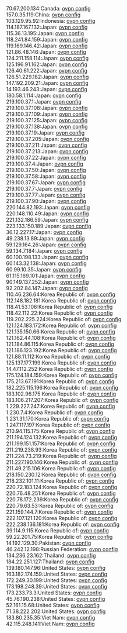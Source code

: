70.67.200.134:Canada: [ovpn config](vpn/70_67_200_134.ovpn)  
157.0.35.119:China: [ovpn config](vpn/157_0_35_119.ovpn)  
103.129.95.92:Indonesia: [ovpn config](vpn/103_129_95_92.ovpn)  
114.187.167.132:Japan: [ovpn config](vpn/114_187_167_132.ovpn)  
115.36.13.195:Japan: [ovpn config](vpn/115_36_13_195.ovpn)  
118.241.84.159:Japan: [ovpn config](vpn/118_241_84_159.ovpn)  
119.169.146.42:Japan: [ovpn config](vpn/119_169_146_42.ovpn)  
121.86.48.146:Japan: [ovpn config](vpn/121_86_48_146.ovpn)  
124.211.158.114:Japan: [ovpn config](vpn/124_211_158_114.ovpn)  
125.196.91.162:Japan: [ovpn config](vpn/125_196_91_162.ovpn)  
126.40.61.222:Japan: [ovpn config](vpn/126_40_61_222.ovpn)  
126.51.229.182:Japan: [ovpn config](vpn/126_51_229_182.ovpn)  
147.192.209.21:Japan: [ovpn config](vpn/147_192_209_21.ovpn)  
14.193.46.243:Japan: [ovpn config](vpn/14_193_46_243.ovpn)  
180.58.1.114:Japan: [ovpn config](vpn/180_58_1_114.ovpn)  
219.100.37.1:Japan: [ovpn config](vpn/219_100_37_1.ovpn)  
219.100.37.108:Japan: [ovpn config](vpn/219_100_37_108.ovpn)  
219.100.37.109:Japan: [ovpn config](vpn/219_100_37_109.ovpn)  
219.100.37.125:Japan: [ovpn config](vpn/219_100_37_125.ovpn)  
219.100.37.138:Japan: [ovpn config](vpn/219_100_37_138.ovpn)  
219.100.37.19:Japan: [ovpn config](vpn/219_100_37_19.ovpn)  
219.100.37.205:Japan: [ovpn config](vpn/219_100_37_205.ovpn)  
219.100.37.211:Japan: [ovpn config](vpn/219_100_37_211.ovpn)  
219.100.37.213:Japan: [ovpn config](vpn/219_100_37_213.ovpn)  
219.100.37.22:Japan: [ovpn config](vpn/219_100_37_22.ovpn)  
219.100.37.4:Japan: [ovpn config](vpn/219_100_37_4.ovpn)  
219.100.37.50:Japan: [ovpn config](vpn/219_100_37_50.ovpn)  
219.100.37.58:Japan: [ovpn config](vpn/219_100_37_58.ovpn)  
219.100.37.67:Japan: [ovpn config](vpn/219_100_37_67.ovpn)  
219.100.37.7:Japan: [ovpn config](vpn/219_100_37_7.ovpn)  
219.100.37.77:Japan: [ovpn config](vpn/219_100_37_77.ovpn)  
219.100.37.90:Japan: [ovpn config](vpn/219_100_37_90.ovpn)  
220.144.82.193:Japan: [ovpn config](vpn/220_144_82_193.ovpn)  
220.148.110.49:Japan: [ovpn config](vpn/220_148_110_49.ovpn)  
221.132.186.59:Japan: [ovpn config](vpn/221_132_186_59.ovpn)  
223.133.150.189:Japan: [ovpn config](vpn/223_133_150_189.ovpn)  
36.12.227.17:Japan: [ovpn config](vpn/36_12_227_17.ovpn)  
49.238.13.89:Japan: [ovpn config](vpn/49_238_13_89.ovpn)  
59.129.164.26:Japan: [ovpn config](vpn/59_129_164_26.ovpn)  
59.134.7.184:Japan: [ovpn config](vpn/59_134_7_184.ovpn)  
60.100.198.133:Japan: [ovpn config](vpn/60_100_198_133.ovpn)  
60.143.32.138:Japan: [ovpn config](vpn/60_143_32_138.ovpn)  
60.99.10.35:Japan: [ovpn config](vpn/60_99_10_35.ovpn)  
61.115.169.101:Japan: [ovpn config](vpn/61_115_169_101.ovpn)  
90.149.137.252:Japan: [ovpn config](vpn/90_149_137_252.ovpn)  
92.202.84.147:Japan: [ovpn config](vpn/92_202_84_147.ovpn)  
110.46.236.64:Korea Republic of: [ovpn config](vpn/110_46_236_64.ovpn)  
112.148.182.181:Korea Republic of: [ovpn config](vpn/112_148_182_181.ovpn)  
118.41.53.106:Korea Republic of: [ovpn config](vpn/118_41_53_106.ovpn)  
118.42.112.22:Korea Republic of: [ovpn config](vpn/118_42_112_22.ovpn)  
119.202.225.224:Korea Republic of: [ovpn config](vpn/119_202_225_224.ovpn)  
121.124.183.172:Korea Republic of: [ovpn config](vpn/121_124_183_172.ovpn)  
121.135.150.66:Korea Republic of: [ovpn config](vpn/121_135_150_66.ovpn)  
121.162.44.108:Korea Republic of: [ovpn config](vpn/121_162_44_108.ovpn)  
121.184.86.115:Korea Republic of: [ovpn config](vpn/121_184_86_115.ovpn)  
121.186.123.192:Korea Republic of: [ovpn config](vpn/121_186_123_192.ovpn)  
121.88.11.112:Korea Republic of: [ovpn config](vpn/121_88_11_112.ovpn)  
125.137.177.199:Korea Republic of: [ovpn config](vpn/125_137_177_199.ovpn)  
14.47.112.252:Korea Republic of: [ovpn config](vpn/14_47_112_252.ovpn)  
175.124.184.159:Korea Republic of: [ovpn config](vpn/175_124_184_159.ovpn)  
175.213.67.191:Korea Republic of: [ovpn config](vpn/175_213_67_191.ovpn)  
182.225.115.196:Korea Republic of: [ovpn config](vpn/182_225_115_196.ovpn)  
183.102.96.175:Korea Republic of: [ovpn config](vpn/183_102_96_175.ovpn)  
183.106.217.207:Korea Republic of: [ovpn config](vpn/183_106_217_207.ovpn)  
1.229.227.247:Korea Republic of: [ovpn config](vpn/1_229_227_247.ovpn)  
1.230.7.4:Korea Republic of: [ovpn config](vpn/1_230_7_4.ovpn)  
1.231.31.170:Korea Republic of: [ovpn config](vpn/1_231_31_170.ovpn)  
1.247.117.197:Korea Republic of: [ovpn config](vpn/1_247_117_197.ovpn)  
210.94.115.175:Korea Republic of: [ovpn config](vpn/210_94_115_175.ovpn)  
211.194.124.132:Korea Republic of: [ovpn config](vpn/211_194_124_132.ovpn)  
211.199.151.157:Korea Republic of: [ovpn config](vpn/211_199_151_157.ovpn)  
211.219.238.93:Korea Republic of: [ovpn config](vpn/211_219_238_93.ovpn)  
211.224.73.219:Korea Republic of: [ovpn config](vpn/211_224_73_219.ovpn)  
211.227.190.146:Korea Republic of: [ovpn config](vpn/211_227_190_146.ovpn)  
211.49.215.106:Korea Republic of: [ovpn config](vpn/211_49_215_106.ovpn)  
218.150.230.12:Korea Republic of: [ovpn config](vpn/218_150_230_12.ovpn)  
218.232.101.11:Korea Republic of: [ovpn config](vpn/218_232_101_11.ovpn)  
220.72.183.124:Korea Republic of: [ovpn config](vpn/220_72_183_124.ovpn)  
220.76.48.251:Korea Republic of: [ovpn config](vpn/220_76_48_251.ovpn)  
220.78.172.239:Korea Republic of: [ovpn config](vpn/220_78_172_239.ovpn)  
220.79.63.53:Korea Republic of: [ovpn config](vpn/220_79_63_53.ovpn)  
221.159.144.7:Korea Republic of: [ovpn config](vpn/221_159_144_7.ovpn)  
222.107.121.120:Korea Republic of: [ovpn config](vpn/222_107_121_120.ovpn)  
222.238.136.181:Korea Republic of: [ovpn config](vpn/222_238_136_181.ovpn)  
39.114.9.115:Korea Republic of: [ovpn config](vpn/39_114_9_115.ovpn)  
59.22.201.75:Korea Republic of: [ovpn config](vpn/59_22_201_75.ovpn)  
14.192.129.30:Pakistan: [ovpn config](vpn/14_192_129_30.ovpn)  
46.242.12.198:Russian Federation: [ovpn config](vpn/46_242_12_198.ovpn)  
134.236.23.162:Thailand: [ovpn config](vpn/134_236_23_162.ovpn)  
184.22.251.127:Thailand: [ovpn config](vpn/184_22_251_127.ovpn)  
139.180.147.96:United States: [ovpn config](vpn/139_180_147_96.ovpn)  
163.182.174.159:United States: [ovpn config](vpn/163_182_174_159.ovpn)  
172.249.30.199:United States: [ovpn config](vpn/172_249_30_199.ovpn)  
173.198.248.39:United States: [ovpn config](vpn/173_198_248_39.ovpn)  
173.233.73.3:United States: [ovpn config](vpn/173_233_73_3.ovpn)  
45.76.190.238:United States: [ovpn config](vpn/45_76_190_238.ovpn)  
52.161.15.68:United States: [ovpn config](vpn/52_161_15_68.ovpn)  
71.38.222.202:United States: [ovpn config](vpn/71_38_222_202.ovpn)  
183.80.235.35:Viet Nam: [ovpn config](vpn/183_80_235_35.ovpn)  
42.115.248.141:Viet Nam: [ovpn config](vpn/42_115_248_141.ovpn)  
